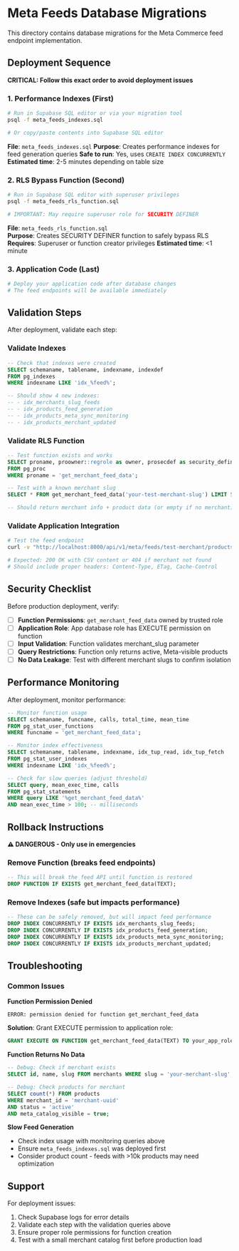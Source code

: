 # Meta Feeds Database Migrations

This directory contains database migrations for the Meta Commerce feed endpoint implementation.

## Deployment Sequence

**CRITICAL: Follow this exact order to avoid deployment issues**

### 1. Performance Indexes (First)
```bash
# Run in Supabase SQL editor or via your migration tool
psql -f meta_feeds_indexes.sql

# Or copy/paste contents into Supabase SQL editor
```
**File**: `meta_feeds_indexes.sql`
**Purpose**: Creates performance indexes for feed generation queries
**Safe to run**: Yes, uses `CREATE INDEX CONCURRENTLY`
**Estimated time**: 2-5 minutes depending on table size

### 2. RLS Bypass Function (Second)  
```bash
# Run in Supabase SQL editor with superuser privileges
psql -f meta_feeds_rls_function.sql

# IMPORTANT: May require superuser role for SECURITY DEFINER
```
**File**: `meta_feeds_rls_function.sql`  
**Purpose**: Creates SECURITY DEFINER function to safely bypass RLS
**Requires**: Superuser or function creator privileges
**Estimated time**: <1 minute

### 3. Application Code (Last)
```bash
# Deploy your application code after database changes
# The feed endpoints will be available immediately
```

## Validation Steps

After deployment, validate each step:

### Validate Indexes
```sql
-- Check that indexes were created
SELECT schemaname, tablename, indexname, indexdef 
FROM pg_indexes 
WHERE indexname LIKE 'idx_%feed%';

-- Should show 4 new indexes:
-- - idx_merchants_slug_feeds
-- - idx_products_feed_generation  
-- - idx_products_meta_sync_monitoring
-- - idx_products_merchant_updated
```

### Validate RLS Function
```sql
-- Test function exists and works
SELECT proname, proowner::regrole as owner, prosecdef as security_definer
FROM pg_proc 
WHERE proname = 'get_merchant_feed_data';

-- Test with a known merchant slug
SELECT * FROM get_merchant_feed_data('your-test-merchant-slug') LIMIT 5;

-- Should return merchant info + product data (or empty if no merchant)
```

### Validate Application Integration
```bash
# Test the feed endpoint
curl -v "http://localhost:8000/api/v1/meta/feeds/test-merchant/products.csv"

# Expected: 200 OK with CSV content or 404 if merchant not found
# Should include proper headers: Content-Type, ETag, Cache-Control
```

## Security Checklist

Before production deployment, verify:

- [ ] **Function Permissions**: `get_merchant_feed_data` owned by trusted role
- [ ] **Application Role**: App database role has EXECUTE permission on function  
- [ ] **Input Validation**: Function validates merchant_slug parameter
- [ ] **Query Restrictions**: Function only returns active, Meta-visible products
- [ ] **No Data Leakage**: Test with different merchant slugs to confirm isolation

## Performance Monitoring

After deployment, monitor performance:

```sql
-- Monitor function usage
SELECT schemaname, funcname, calls, total_time, mean_time 
FROM pg_stat_user_functions 
WHERE funcname = 'get_merchant_feed_data';

-- Monitor index effectiveness  
SELECT schemaname, tablename, indexname, idx_tup_read, idx_tup_fetch 
FROM pg_stat_user_indexes 
WHERE indexname LIKE 'idx_%feed%';

-- Check for slow queries (adjust threshold)
SELECT query, mean_exec_time, calls
FROM pg_stat_statements 
WHERE query LIKE '%get_merchant_feed_data%' 
AND mean_exec_time > 100; -- milliseconds
```

## Rollback Instructions

**⚠️ DANGEROUS - Only use in emergencies**

### Remove Function (breaks feed endpoints)
```sql
-- This will break the feed API until function is restored
DROP FUNCTION IF EXISTS get_merchant_feed_data(TEXT);
```

### Remove Indexes (safe but impacts performance)
```sql
-- These can be safely removed, but will impact feed performance
DROP INDEX CONCURRENTLY IF EXISTS idx_merchants_slug_feeds;
DROP INDEX CONCURRENTLY IF EXISTS idx_products_feed_generation;
DROP INDEX CONCURRENTLY IF EXISTS idx_products_meta_sync_monitoring;  
DROP INDEX CONCURRENTLY IF EXISTS idx_products_merchant_updated;
```

## Troubleshooting

### Common Issues

**Function Permission Denied**
```
ERROR: permission denied for function get_merchant_feed_data
```
**Solution**: Grant EXECUTE permission to application role:
```sql
GRANT EXECUTE ON FUNCTION get_merchant_feed_data(TEXT) TO your_app_role;
```

**Function Returns No Data**
```sql
-- Debug: Check if merchant exists
SELECT id, name, slug FROM merchants WHERE slug = 'your-merchant-slug';

-- Debug: Check products for merchant
SELECT count(*) FROM products 
WHERE merchant_id = 'merchant-uuid' 
AND status = 'active' 
AND meta_catalog_visible = true;
```

**Slow Feed Generation**
- Check index usage with monitoring queries above
- Ensure `meta_feeds_indexes.sql` was deployed first
- Consider product count - feeds with >10k products may need optimization

## Support

For deployment issues:
1. Check Supabase logs for error details
2. Validate each step with the validation queries above  
3. Ensure proper role permissions for function creation
4. Test with a small merchant catalog first before production load